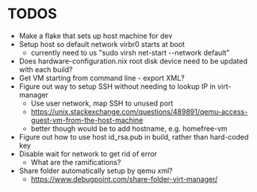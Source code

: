 TODOS
=====

* Make a flake that sets up host machine for dev
* Setup host so default network virbr0 starts at boot
  * currently need to us "sudo virsh net-start --network default"
* Does hardware-configuration.nix root disk device need to be updated with each build?
* Get VM starting from command line - export XML?
* Figure out way to setup SSH without needing to lookup IP in virt-manager
  * Use user network, map SSH to unused port
  * https://unix.stackexchange.com/questions/489891/qemu-access-guest-vm-from-the-host-machine
  * better though would be to add hostname, e.g. homefree-vm
* Figure out how to use host id_rsa.pub in build, rather than hard-coded key
* Disable wait for network to get rid of error
  * What are the ramifications?
* Share folder automatically setup by qemu xml?
  * https://www.debugpoint.com/share-folder-virt-manager/
